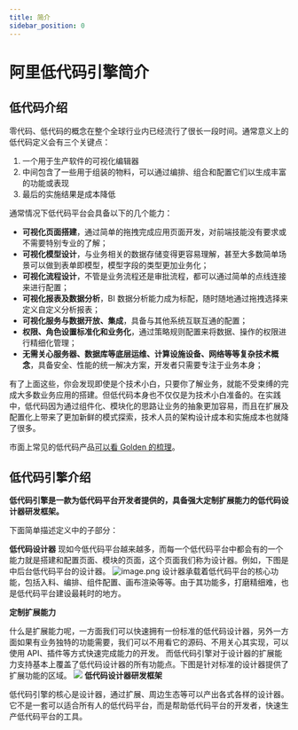 ```yaml
---
title: 简介
sidebar_position: 0
---
```


# 阿里低代码引擎简介

## 低代码介绍

零代码、低代码的概念在整个全球行业内已经流行了很长一段时间。通常意义上的低代码定义会有三个关键点：

1. 一个用于生产软件的可视化编辑器
2. 中间包含了一些用于组装的物料，可以通过编排、组合和配置它们以生成丰富的功能或表现
3. 最后的实施结果是成本降低

通常情况下低代码平台会具备以下的几个能力：

- **可视化页面搭建**，通过简单的拖拽完成应用页面开发，对前端技能没有要求或不需要特别专业的了解；
- **可视化模型设计**，与业务相关的数据存储变得更容易理解，甚至大多数简单场景可以做到表单即模型，模型字段的类型更加业务化；
- **可视化流程设计**，不管是业务流程还是审批流程，都可以通过简单的点线连接来进行配置；
- **可视化报表及数据分析**，BI 数据分析能力成为标配，随时随地通过拖拽选择来定义自定义分析报表；
- **可视化服务与数据开放、集成**，具备与其他系统互联互通的配置；
- **权限、角色设置标准化和业务化**，通过策略规则配置来将数据、操作的权限进行精细化管理；
- **无需关心服务器、数据库等底层运维、计算设施设备、网络等等复杂技术概念**，具备安全、性能的统一解决方案，开发者只需要专注于业务本身；

有了上面这些，你会发现即使是个技术小白，只要你了解业务，就能不受束缚的完成大多数业务应用的搭建。但低代码本身也不仅仅是为技术小白准备的。在实践中，低代码因为通过组件化、模块化的思路让业务的抽象更加容易，而且在扩展及配置化上带来了更加新鲜的模式探索，技术人员的架构设计成本和实施成本也就降了很多。

市面上常见的低代码产品[可以看 Golden 的梳理](https://golden.com/wiki/No-code_%2F_low-code_development-NMGMEA6)。

## 低代码引擎介绍

**低代码引擎是一款为低代码平台开发者提供的，具备强大定制扩展能力的低代码设计器研发框架。**

下面简单描述定义中的子部分：

**低代码设计器**
现如今低代码平台越来越多，而每一个低代码平台中都会有的一个能力就是搭建和配置页面、模块的页面，这个页面我们称为设计器。例如，下图是中后台低代码平台的设计器。
![image.png](https://img.alicdn.com/imgextra/i3/O1CN01sXuwkK1j8sg4S53Dx_!!6000000004504-2-tps-1682-969.png)
设计器承载着低代码平台的核心功能，包括入料、编排、组件配置、画布渲染等等。由于其功能多，打磨精细难，也是低代码平台建设最耗时的地方。

**定制扩展能力**

什么是扩展能力呢，一方面我们可以快速拥有一份标准的低代码设计器，另外一方面如果有业务独特的功能需要，我们可以不用看它的源码、不用关心其实现，可以使用 API、插件等方式快速完成能力的开发。
而低代码引擎对于设计器的扩展能力支持基本上覆盖了低代码设计器的所有功能点。下图是针对标准的设计器提供了扩展功能的区域。
![](https://img.alicdn.com/imgextra/i1/O1CN01ZVgAE31wltQ4BVnCe_!!6000000006349-2-tps-3838-1914.png)
**低代码设计器研发框架**

低代码引擎的核心是设计器，通过扩展、周边生态等可以产出各式各样的设计器。它不是一套可以适合所有人的低代码平台，而是帮助低代码平台的开发者，快速生产低代码平台的工具。
